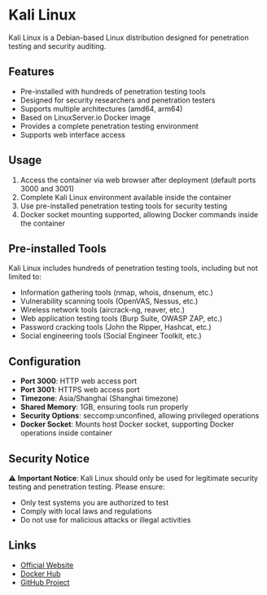 # Kali Linux

Kali Linux is a Debian-based Linux distribution designed for penetration testing and security auditing.

## Features

- Pre-installed with hundreds of penetration testing tools
- Designed for security researchers and penetration testers
- Supports multiple architectures (amd64, arm64)
- Based on LinuxServer.io Docker image
- Provides a complete penetration testing environment
- Supports web interface access

## Usage

1. Access the container via web browser after deployment (default ports 3000 and 3001)
2. Complete Kali Linux environment available inside the container
3. Use pre-installed penetration testing tools for security testing
4. Docker socket mounting supported, allowing Docker commands inside the container

## Pre-installed Tools

Kali Linux includes hundreds of penetration testing tools, including but not limited to:

- Information gathering tools (nmap, whois, dnsenum, etc.)
- Vulnerability scanning tools (OpenVAS, Nessus, etc.)
- Wireless network tools (aircrack-ng, reaver, etc.)
- Web application testing tools (Burp Suite, OWASP ZAP, etc.)
- Password cracking tools (John the Ripper, Hashcat, etc.)
- Social engineering tools (Social Engineer Toolkit, etc.)

## Configuration

- **Port 3000**: HTTP web access port
- **Port 3001**: HTTPS web access port
- **Timezone**: Asia/Shanghai (Shanghai timezone)
- **Shared Memory**: 1GB, ensuring tools run properly
- **Security Options**: seccomp:unconfined, allowing privileged operations
- **Docker Socket**: Mounts host Docker socket, supporting Docker operations inside container

## Security Notice

⚠️ **Important Notice**: Kali Linux should only be used for legitimate security testing and penetration testing. Please ensure:

- Only test systems you are authorized to test
- Comply with local laws and regulations
- Do not use for malicious attacks or illegal activities

## Links

- [Official Website](https://www.kali.org/)
- [Docker Hub](https://hub.docker.com/r/linuxserver/kali-linux)
- [GitHub Project](https://github.com/linuxserver/docker-kali-linux) 